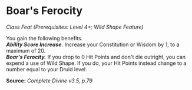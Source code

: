 # Boar's Ferocity
*Class Feat (Prerequisites: Level 4+; Wild Shape Feature)*

You gain the following benefits.    
***Ability Score Increase.*** Increase your Constitution or Wisdom by 1, to a maximum of 20.  
***Boar's Ferocity.*** If you drop to 0 Hit Points and don't die outright, you can expend a use of Wild Shape. If you do, your Hit Points instead change to a number equal to your Druid level.



**Source:** *Complete Divine v3.5, p.79*